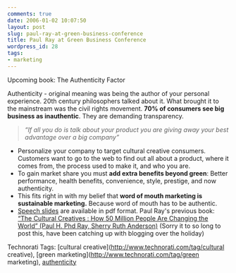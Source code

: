 ```yaml
---
comments: true
date: 2006-01-02 10:07:50
layout: post
slug: paul-ray-at-green-business-conference
title: Paul Ray at Green Business Conference
wordpress_id: 28
tags:
- marketing
---
```


Upcoming book: The Authenticity Factor

Authenticity - original meaning was being the author of your personal experience. 20th century philosophers talked about it. What brought it to the mainstream was the civil rights movement. **70% of consumers see big business as inauthentic**.  They are demanding transparency.


> _“If all you do is talk about your product you are giving away your best advantage over a big company”_

  * Personalize your company to target cultural creative consumers.  Customers want to go to the web to find out all about a product, where it comes from, the process used to make it, and who you are.
  * To gain market share you must **add extra benefits beyond green**: Better performance, health benefits, convenience, style, prestige, and now authenticity.
  * This fits right in with my belief that **word of mouth marketing is sustainable marketing.** Because word of mouth has to be authentic.
  * [Speech slides](http://www.coopamerica.org/pdf/summary_2005ray.pdf) are available in pdf format.
Paul Ray's previous book: [“The Cultural Creatives : How 50 Million People Are Changing the World” (Paul H. Phd Ray, Sherry Ruth Anderson)](http://www.amazon.com/exec/obidos/redirect?tag=ws%26link_code=xm2%26camp=2025%26creative=165953%26path=http://www.amazon.com/gp/redirect.html%253fASIN=0609604678%2526tag=ws%2526lcode=xm2%2526cID=2025%2526ccmID=165953%2526location=/o/ASIN/0609604678%25253FSubscriptionId=02ZH6J1W0649DTNS6002)
(Sorry it to so long to post this, have been catching up with blogging over the holiday)



Technorati Tags: [cultural creative](http://www.technorati.com/tag/cultural creative), [green marketing](http://www.technorati.com/tag/green marketing), [authenticity](http://www.technorati.com/tag/authenticity)
